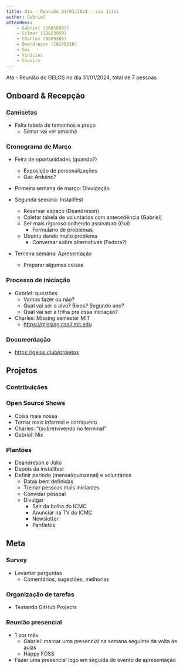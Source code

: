 ```yaml
---
title: Ata - Reunião 31/01/2024 - via Jitsi
author: Gabriel
attendees:
    - Gabriel (10856803)
    - Silmar (12623950)
    - Charles (9805380)
    - Deandreson (10145310)
    - Gui
    - Vinícius
    - Coveiro
---
```


Ata - Reunião do GELOS no dia 31/01/2024, total de 7 pessoas

## Onboard & Recepção

### Camisetas

- Falta tabela de tamanhos e preço
    - Silmar vai ver amanhã

### Cronograma de Março

- Feira de oportunidades (quando?)
    - Exposição de personalizações
    - Gui: Arduino?

- Primeira semana de março: Divulgação

- Segunda semana: Installfest
    - Reservar espaço (Deandreson)
    - Coletar tabela de voluntários com antecedência (Gabriel)
    - Ser mais rigoroso colhendo assinatura (Gui)
        - Formulário de problemas
    - Ubuntu dando muito problema
        - Conversar sobre alternativas (Fedora?)

- Terceira semana: Apresentação
    - Preparar algumas coisas

### Processo de iniciação

- Gabriel: questões
    - Vamos fazer ou não?
    - Qual vai ser o alvo? Bixos? Segundo ano?
    - Qual vai ser a trilha pra essa iniciação?
- Charles: Missing semester MIT
    - https://missing.csail.mit.edu

### Documentação

- https://gelos.club/projetos

## Projetos

### Contribuições

### Open Source Shows

- Coisa mais nossa
- Tornar mais informal e corriqueiro
- Charles: "(sobre)vivendo no terminal"
- Gabriel: Nix

### Plantões

- Deandreson e Júlio
- Depois da installfest
- Definir período (mensal/quinzenal) e voluntários
    - Datas bem definidas
    - Treinar pessoas mais iniciantes
    - Convidar pessoal
    - Divulgar
        - Sair da bolha do ICMC
        - Anunciar na TV do ICMC
        - Newsletter
        - Panfletos


## Meta

### Survey

- Levantar perguntas
    - Comentários, sugestões, melhorias

### Organização de tarefas

- Testando GitHub Projects

### Reunião presencial

- 1 por mês
    - Gabriel: marcar uma presencial na semana seguinte da volta às aulas
    - Happy FOSS
- Fazer uma presencial logo em seguida do evento de apresentação

